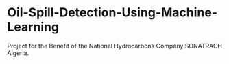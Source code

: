 # Oil-Spill-Detection-Using-Machine-Learning
Project for the Benefit of the National Hydrocarbons Company SONATRACH Algeria.

